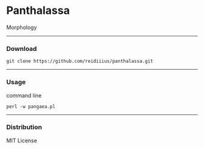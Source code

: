 # Panthalassa
Morphology

---

### Download

    git clone https://github.com/reidiiius/panthalassa.git

---

### Usage
command line

    perl -w pangaea.pl

---

### Distribution
MIT License

